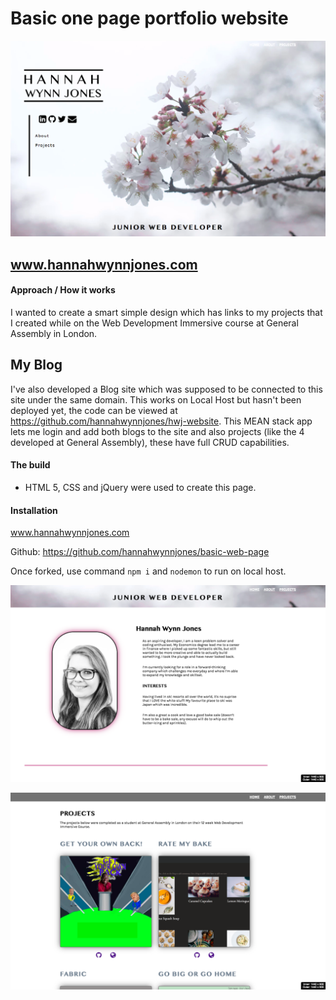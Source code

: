 # Basic one page portfolio website

![](src/assets/images/home.png)

## www.hannahwynnjones.com

#### Approach / How it works

I wanted to create a smart simple design which has links to my projects that I created while on the Web Development Immersive course at General Assembly in London.


## My Blog

I've also developed a Blog site which was supposed to be connected to this site under the same domain.  This works on Local Host but hasn't been deployed yet, the code can be viewed at https://github.com/hannahwynnjones/hwj-website.  This MEAN stack app lets me login and add both blogs to the site and also projects (like the 4 developed at General Assembly), these have full CRUD capabilities.

#### The build

* HTML 5, CSS and jQuery were used to create this page.

#### Installation

www.hannahwynnjones.com

Github: https://github.com/hannahwynnjones/basic-web-page

Once forked, use command `npm i` and `nodemon` to run on local host.

![](src/assets/images/screenshot1.png)

![](src/assets/images/screenshot2.png)
